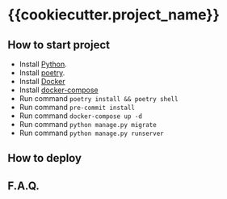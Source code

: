 # {{cookiecutter.project_name}}


## How to start project
* Install [Python](https://www.python.org/downloads/).
* Install [poetry](https://python-poetry.org).
* Install [Docker](https://docs.docker.com/engine/install/)
* Install [docker-compose](https://docs.docker.com/compose/install/)
* Run command `poetry install && poetry shell`
* Run command `pre-commit install`
* Run command `docker-compose up -d`
* Run command `python manage.py migrate`
* Run command `python manage.py runserver`


## How to deploy

## F.A.Q.
